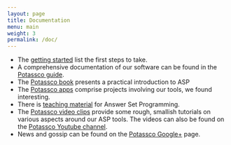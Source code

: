 ```yaml
---
layout: page
title: Documentation
menu: main
weight: 3
permalink: /doc/
---
```


* The [getting started](/doc/start/) list the first steps to take.
* A comprehensive documentation of our software can be found in the [Potassco guide](https://sourceforge.net/projects/potassco/files/guide/).
* The [Potassco book](/doc/book/) presents a practical introduction to ASP
* The [Potassco apps](/doc/apps/) comprise projects involving our tools, we found interesting.
* There is [teaching material](/doc/teaching/) for Answer Set Programming.
* The [Potassco video clips](/doc/videos/) provide some rough, smallish tutorials on various aspects around our ASP tools.
  The videos can also be found on the [Potassco Youtube channel](https://www.youtube.com/channel/UCnvoHDf9RqBJxKPSGdToLzA/feed).
* News and gossip can be found on the [Potassco Google+](https://plus.google.com/+Potassco-live) page.
